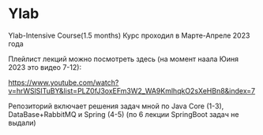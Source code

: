 # Ylab
Ylab-Intensive Course(1.5 months)
Курс проходил в Марте-Апреле 2023 года

Плейлист лекций можно посмотреть здесь (на момент наала Юиня 2023 это видео 7-12):

https://www.youtube.com/watch?v=hrWSlSITuBY&list=PLZ0fJ3oxEFm3W2_WA9KmlhqkO2sXeHBn8&index=7

Репозиторий включает решения задач мной по Java Core (1-3), DataBase+RabbitMQ и Spring (4-5) (по 6 лекции SpringBoot задач не выдали)
